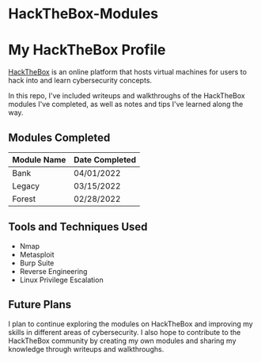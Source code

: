 # HackTheBox-Modules


# My HackTheBox Profile

[HackTheBox](https://www.hackthebox.eu/) is an online platform that hosts virtual machines for users to hack into and learn cybersecurity concepts.

In this repo, I've included writeups and walkthroughs of the HackTheBox modules I've completed, as well as notes and tips I've learned along the way.

## Modules Completed

| Module Name | Date Completed |
| --- | --- |
| Bank | 04/01/2022 |
| Legacy | 03/15/2022 |
| Forest | 02/28/2022 |

## Tools and Techniques Used

- Nmap
- Metasploit
- Burp Suite
- Reverse Engineering
- Linux Privilege Escalation

## Future Plans

I plan to continue exploring the modules on HackTheBox and improving my skills in different areas of cybersecurity. I also hope to contribute to the HackTheBox community by creating my own modules and sharing my knowledge through writeups and walkthroughs.

